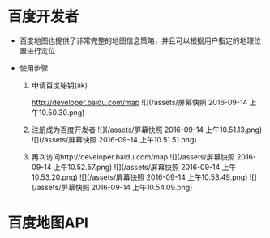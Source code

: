 # 百度开发者

- 百度地图也提供了非常完整的地图信息策略，并且可以根据用户指定的地理位置进行定位

- 使用步骤

  1. 申请百度秘钥(ak)

     http://developer.baidu.com/map
  ![](/assets/屏幕快照 2016-09-14 上午10.50.30.png)

  2. 注册成为百度开发者
  ![](/assets/屏幕快照 2016-09-14 上午10.51.13.png)
  ![](/assets/屏幕快照 2016-09-14 上午10.51.51.png)

  3. 再次访问http://developer.baidu.com/map
  ![](/assets/屏幕快照 2016-09-14 上午10.52.57.png)
  ![](/assets/屏幕快照 2016-09-14 上午10.53.20.png)
  ![](/assets/屏幕快照 2016-09-14 上午10.53.49.png)
  ![](/assets/屏幕快照 2016-09-14 上午10.54.09.png)

# 百度地图API

